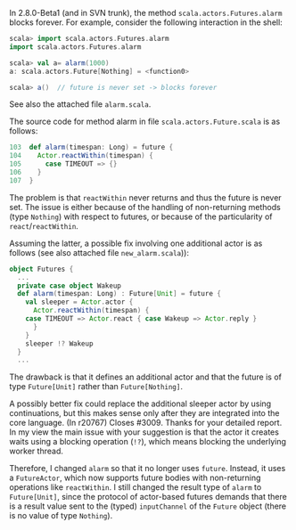 In 2.8.0-Beta1 (and in SVN trunk),
the method `scala.actors.Futures.alarm` blocks forever. For example, consider the following interaction in the shell:
```scala
scala> import scala.actors.Futures.alarm
import scala.actors.Futures.alarm

scala> val a= alarm(1000)
a: scala.actors.Future[Nothing] = <function0>

scala> a()  // future is never set -> blocks forever
```
See also the attached file `alarm.scala`.

The source code for method alarm in file `scala.actors.Future.scala` is as follows:
```scala
103  def alarm(timespan: Long) = future {
104    Actor.reactWithin(timespan) {
105      case TIMEOUT => {}
106    }
107  }
```
The problem is that `reactWithin` never returns and thus the future is never set.
The issue is either because of the handling of non-returning methods (type `Nothing`) with respect to futures, or because of the particularity of `react`/`reactWithin`.

Assuming the latter, a possible fix involving one additional actor is as follows (see also attached file `new_alarm.scala`)):
```scala
object Futures {
  ...
  private case object Wakeup
  def alarm(timespan: Long) : Future[Unit] = future {
    val sleeper = Actor.actor {
      Actor.reactWithin(timespan) {
	case TIMEOUT => Actor.react { case Wakeup => Actor.reply }
      }
    }
    sleeper !? Wakeup
  }
  ...
```
The drawback is that it defines an additional actor and that the future is of type `Future[Unit]` rather than `Future[Nothing]`.

A possibly better fix could replace the additional sleeper actor by using continuations, but this makes sense only after they are integrated into the core language.
(In r20767) Closes #3009.
Thanks for your detailed report. In my view the main issue with your suggestion is that the actor it creates waits using a blocking operation (`!?`), which means blocking the underlying worker thread.

Therefore, I changed `alarm` so that it no longer uses `future`. Instead, it uses a `FutureActor`, which now supports future bodies with non-returning operations like `reactWithin`. I still changed the result type of `alarm` to `Future[Unit]`, since the protocol of actor-based futures demands that there is a result value sent to the (typed) `inputChannel` of the `Future` object (there is no value of type `Nothing`).

